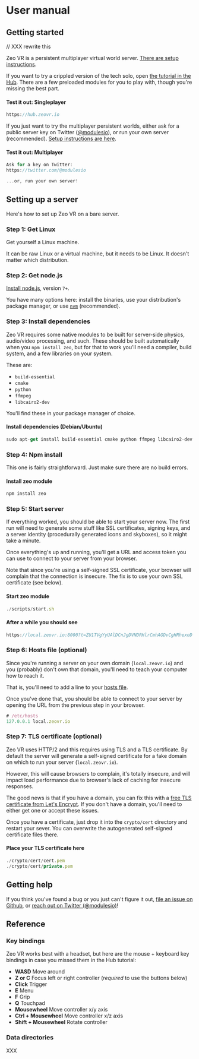 # User manual

## Getting started

// XXX rewrite this

Zeo VR is a persistent multiplayer virtual world server. [There are setup instructions](#setting-up-a-server).

If you want to try a crippled version of the tech solo, open [the tutorial in the Hub](https://hub.zeovr.io). There are a few preloaded modules for you to play with, though you're missing the best part.

#### Test it out: Singleplayer

```javascript
https://hub.zeovr.io
```

If you just want to try the multiplayer persistent worlds, either ask for a public server key on Twitter ([@modulesio](https://twitter.com/modulesio)), or run your own server (recommended). [Setup instructions are here](#setting-up-a-server).

#### Test it out: Multiplayer

```javascript
Ask for a key on Twitter:
https://twitter.com/@modulesio

...or, run your own server!
```

## Setting up a server

Here's how to set up Zeo VR on a bare server.

### Step 1: Get Linux

Get yourself a Linux machine.

It can be raw Linux or a virtual machine, but it needs to be Linux. It doesn't matter which distribution.

### Step 2: Get node.js

[Install node.js](https://nodejs.org/en/download/), version `7+`.

You have many options here: install the binaries, use your distribution's package manager, or use [`nvm`](https://github.com/creationix/nvm) (recommended).

### Step 3: Install dependencies

Zeo VR requires some native modules to be built for server-side physics, audio/video processing, and such. These should be built automatically when you `npm install zeo`, but for that to work you'll need a compiler, build system, and a few libraries on your system.

These are:

- `build-essential`
- `cmake`
- `python`
- `ffmpeg`
- `libcairo2-dev`

You'll find these in your package manager of choice.

#### Install dependencies (Debian/Ubuntu)

```javascript
sudo apt-get install build-essential cmake python ffmpeg libcairo2-dev
```

### Step 4: Npm install

This one is fairly straightforward. Just make sure there are no build errors.

#### Install zeo module

```javascript
npm install zeo
```

### Step 5: Start server

If everything worked, you should be able to start your server now. The first run will need to generate some stuff like SSL certificates, signing keys, and a server identity (procedurally generated icons and skyboxes), so it might take a minute.

Once everything's up and running, you'll get a URL and access token you can use to connect to your server from your browser.

Note that since you're using a self-signed SSL certificate, your browser will complain that the connection is insecure. The fix is to use your own SSL certificate (see below).

#### Start zeo module

```javascript
./scripts/start.sh
```

#### After a while you should see

```javascript
https://local.zeovr.io:8000?t=ZU1TVgYyUAlDCnJgDVNDRHlrCmhAGDvCgHRhexoD
```

### Step 6: Hosts file (optional)

Since you're running a server on your own domain (`local.zeovr.io`) and you (probably) don't own that domain, you'll need to teach your computer how to reach it.

That is, you'll need to add a line to your [hosts file](https://en.wikipedia.org/wiki/Hosts_(file)).

Once you've done that, you should be able to connect to your server by opening the URL from the previous step in your browser.

```javascript
# /etc/hosts
127.0.0.1 local.zeovr.io
```

### Step 7: TLS certificate (optional)

Zeo VR uses HTTP/2 and this requires using TLS and a TLS certificate. By default the server will generate a self-signed certificate for a fake domain on which to run your server (`local.zeovr.io`).

However, this will cause browsers to complain, it's totally insecure, and will impact load performance due to browser's lack of caching for insecure responses.

The good news is that if you have a domain, you can fix this with a [free TLS certificate from Let's Encrypt](https://certbot.eff.org/). If you don't have a domain, you'll need to either get one or accept these issues.

Once you have a certificate, just drop it into the `crypto/cert` directory and restart your sever. You can overwrite the autogenerated self-signed certificate files there.

#### Place your TLS certificate here

```javascript
./crypto/cert/cert.pem
./crypto/cert/private.pem
```

## Getting help

If you think you've found a bug or you just can't figure it out, [file an issue on Github](https://github.com/modulesio/zeo/issues), or [reach out on Twitter (@modulesio)](https://twitter.com/modulesio)!

## Reference

### Key bindings

Zeo VR works best with a headset, but here are the mouse + keyboard key bindings in case you missed them in the Hub tutorial:

- **WASD** Move around
- **Z or C** Focus left or right controller (_required_ to use the buttons below)
- **Click** Trigger
- **E** Menu
- **F** Grip
- **Q** Touchpad
- **Mousewheel** Move controller x/y axis
- **Ctrl + Mousewheel** Move controller x/z axis
- **Shift + Mousewheel** Rotate controller

### Data directories

XXX
